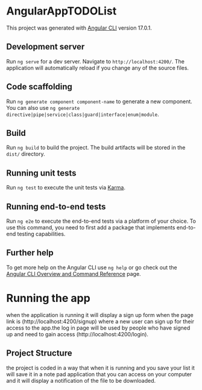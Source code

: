 # AngularAppTODOList

This project was generated with [Angular CLI](https://github.com/angular/angular-cli) version 17.0.1.

## Development server

Run `ng serve` for a dev server. Navigate to `http://localhost:4200/`. The application will automatically reload if you change any of the source files.

## Code scaffolding

Run `ng generate component component-name` to generate a new component. You can also use `ng generate directive|pipe|service|class|guard|interface|enum|module`.

## Build

Run `ng build` to build the project. The build artifacts will be stored in the `dist/` directory.

## Running unit tests

Run `ng test` to execute the unit tests via [Karma](https://karma-runner.github.io).

## Running end-to-end tests

Run `ng e2e` to execute the end-to-end tests via a platform of your choice. To use this command, you need to first add a package that implements end-to-end testing capabilities.

## Further help

To get more help on the Angular CLI use `ng help` or go check out the [Angular CLI Overview and Command Reference](https://angular.dev/tools/cli) page.

# Running the app
when the application is running it will display a sign up form when the page link is (http://localhost:4200/signup) where a new user can sign up for their access to the app.the log in page will be used by people who have signed up and need to gain access (http://localhost:4200/login).

## Project Structure
the project is coded in a way that when it is running and you save your list it will save it in a note pad application that you can access on your computer and it will display a notification of the file to be downloaded.
